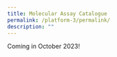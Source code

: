 ```yaml
---
title: Molecular Assay Catalogue
permalink: /platform-3/permalink/
description: ""
---
```

Coming in October 2023!
